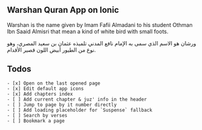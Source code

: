 ## Warshan Quran App on Ionic

Warshan is the name given by Imam Fafii Almadani to his student Othman Ibn Saaid Almisri that mean a kind of white bird with small foots.

<div direction="rtl">ورشان هو الاسم الذي سمى به اﻹمام نافع المدني تلميذه عثمان بن سعيد المصري، وهو نوع من الطيور أبيض اللون قصير اﻷقدام.</div>

## Todos

    - [x] Open on the last opened page
    - [x] Edit default app icons
    - [x] Add chapters index
    - [ ] Add current chapter & juz' info in the header
    - [ ] Jump to page by it number directly
    - [ ] Add loading placeholder for `Suspense` fallback
    - [ ] Search by verses
    - [ ] Bookmark a page

